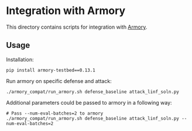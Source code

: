 # Integration with Armory

This directory contains scripts for integration with [Armory](https://github.com/twosixlabs/armory).

## Usage

Installation:

```
pip install armory-testbed==0.13.1
```

Run armory on specific defense and attack:

```
./armory_compat/run_armory.sh defense_baseline attack_linf_soln.py
```

Additional parameters could be passed to armory in a following way:

```
# Pass --num-eval-batches=2 to armory
./armory_compat/run_armory.sh defense_baseline attack_linf_soln.py --num-eval-batches=2
```
